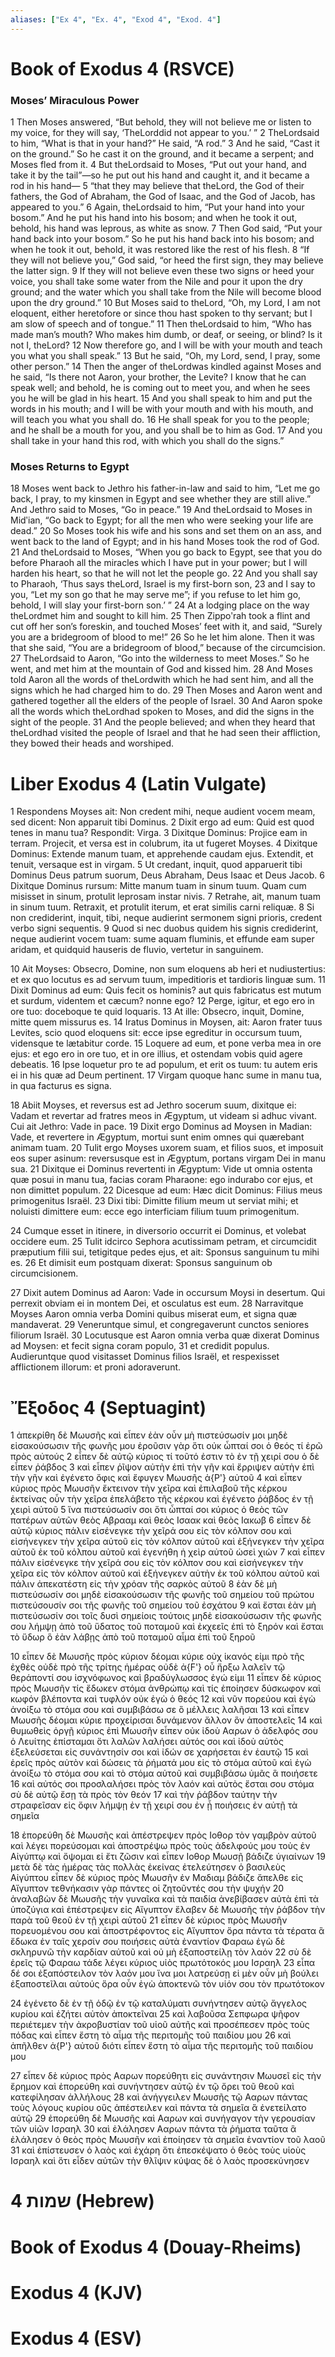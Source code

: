 ```yaml
---
aliases: ["Ex 4", "Ex. 4", "Exod 4", "Exod. 4"]
---
```



# Book of Exodus 4 (RSVCE)

### Moses’ Miraculous Power
1 Then Moses answered, “But behold, they will not believe me or listen to my voice, for they will say, ‘TheLorddid not appear to you.’ ”
2 TheLordsaid to him, “What is that in your hand?” He said, “A rod.”
3 And he said, “Cast it on the ground.” So he cast it on the ground, and it became a serpent; and Moses fled from it.
4 But theLordsaid to Moses, “Put out your hand, and take it by the tail”—so he put out his hand and caught it, and it became a rod in his hand—
5 “that they may believe that theLord, the God of their fathers, the God of Abraham, the God of Isaac, and the God of Jacob, has appeared to you.”
6 Again, theLordsaid to him, “Put your hand into your bosom.” And he put his hand into his bosom; and when he took it out, behold, his hand was leprous, as white as snow.
7 Then God said, “Put your hand back into your bosom.” So he put his hand back into his bosom; and when he took it out, behold, it was restored like the rest of his flesh.
8 “If they will not believe you,” God said, “or heed the first sign, they may believe the latter sign.
9 If they will not believe even these two signs or heed your voice, you shall take some water from the Nile and pour it upon the dry ground; and the water which you shall take from the Nile will become blood upon the dry ground.”
10 But Moses said to theLord, “Oh, my Lord, I am not eloquent, either heretofore or since thou hast spoken to thy servant; but I am slow of speech and of tongue.”
11 Then theLordsaid to him, “Who has made man’s mouth? Who makes him dumb, or deaf, or seeing, or blind? Is it not I, theLord?
12 Now therefore go, and I will be with your mouth and teach you what you shall speak.”
13 But he said, “Oh, my Lord, send, I pray, some other person.”
14 Then the anger of theLordwas kindled against Moses and he said, “Is there not Aaron, your brother, the Levite? I know that he can speak well; and behold, he is coming out to meet you, and when he sees you he will be glad in his heart.
15 And you shall speak to him and put the words in his mouth; and I will be with your mouth and with his mouth, and will teach you what you shall do.
16 He shall speak for you to the people; and he shall be a mouth for you, and you shall be to him as God.
17 And you shall take in your hand this rod, with which you shall do the signs.”
### Moses Returns to Egypt
18 Moses went back to Jethro his father-in-law and said to him, “Let me go back, I pray, to my kinsmen in Egypt and see whether they are still alive.” And Jethro said to Moses, “Go in peace.”
19 And theLordsaid to Moses in Midʹian, “Go back to Egypt; for all the men who were seeking your life are dead.”
20 So Moses took his wife and his sons and set them on an ass, and went back to the land of Egypt; and in his hand Moses took the rod of God.
21 And theLordsaid to Moses, “When you go back to Egypt, see that you do before Pharaoh all the miracles which I have put in your power; but I will harden his heart, so that he will not let the people go.
22 And you shall say to Pharaoh, ‘Thus says theLord, Israel is my first-born son,
23 and I say to you, “Let my son go that he may serve me”; if you refuse to let him go, behold, I will slay your first-born son.’ ”
24 At a lodging place on the way theLordmet him and sought to kill him.
25 Then Zippoʹrah took a flint and cut off her son’s foreskin, and touched Moses’ feet with it, and said, “Surely you are a bridegroom of blood to me!”
26 So he let him alone. Then it was that she said, “You are a bridegroom of blood,” because of the circumcision.
27 TheLordsaid to Aaron, “Go into the wilderness to meet Moses.” So he went, and met him at the mountain of God and kissed him.
28 And Moses told Aaron all the words of theLordwith which he had sent him, and all the signs which he had charged him to do.
29 Then Moses and Aaron went and gathered together all the elders of the people of Israel.
30 And Aaron spoke all the words which theLordhad spoken to Moses, and did the signs in the sight of the people.
31 And the people believed; and when they heard that theLordhad visited the people of Israel and that he had seen their affliction, they bowed their heads and worshiped.


# Liber Exodus 4 (Latin Vulgate)

1 Respondens Moyses ait: Non credent mihi, neque audient vocem meam, sed dicent: Non apparuit tibi Dominus.
2 Dixit ergo ad eum: Quid est quod tenes in manu tua? Respondit: Virga.
3 Dixitque Dominus: Projice eam in terram. Projecit, et versa est in colubrum, ita ut fugeret Moyses.
4 Dixitque Dominus: Extende manum tuam, et apprehende caudam ejus. Extendit, et tenuit, versaque est in virgam.
5 Ut credant, inquit, quod apparuerit tibi Dominus Deus patrum suorum, Deus Abraham, Deus Isaac et Deus Jacob.
6 Dixitque Dominus rursum: Mitte manum tuam in sinum tuum. Quam cum misisset in sinum, protulit leprosam instar nivis.
7 Retrahe, ait, manum tuam in sinum tuum. Retraxit, et protulit iterum, et erat similis carni reliquæ.
8 Si non crediderint, inquit, tibi, neque audierint sermonem signi prioris, credent verbo signi sequentis.
9 Quod si nec duobus quidem his signis crediderint, neque audierint vocem tuam: sume aquam fluminis, et effunde eam super aridam, et quidquid hauseris de fluvio, vertetur in sanguinem.

10 Ait Moyses: Obsecro, Domine, non sum eloquens ab heri et nudiustertius: et ex quo locutus es ad servum tuum, impeditioris et tardioris linguæ sum.
11 Dixit Dominus ad eum: Quis fecit os hominis? aut quis fabricatus est mutum et surdum, videntem et cæcum? nonne ego?
12 Perge, igitur, et ego ero in ore tuo: doceboque te quid loquaris.
13 At ille: Obsecro, inquit, Domine, mitte quem missurus es.
14 Iratus Dominus in Moysen, ait: Aaron frater tuus Levites, scio quod eloquens sit: ecce ipse egreditur in occursum tuum, vidensque te lætabitur corde.
15 Loquere ad eum, et pone verba mea in ore ejus: et ego ero in ore tuo, et in ore illius, et ostendam vobis quid agere debeatis.
16 Ipse loquetur pro te ad populum, et erit os tuum: tu autem eris ei in his quæ ad Deum pertinent.
17 Virgam quoque hanc sume in manu tua, in qua facturus es signa.

18 Abiit Moyses, et reversus est ad Jethro socerum suum, dixitque ei: Vadam et revertar ad fratres meos in Ægyptum, ut videam si adhuc vivant. Cui ait Jethro: Vade in pace.
19 Dixit ergo Dominus ad Moysen in Madian: Vade, et revertere in Ægyptum, mortui sunt enim omnes qui quærebant animam tuam.
20 Tulit ergo Moyses uxorem suam, et filios suos, et imposuit eos super asinum: reversusque est in Ægyptum, portans virgam Dei in manu sua.
21 Dixitque ei Dominus revertenti in Ægyptum: Vide ut omnia ostenta quæ posui in manu tua, facias coram Pharaone: ego indurabo cor ejus, et non dimittet populum.
22 Dicesque ad eum: Hæc dicit Dominus: Filius meus primogenitus Israël.
23 Dixi tibi: Dimitte filium meum ut serviat mihi; et noluisti dimittere eum: ecce ego interficiam filium tuum primogenitum.

24 Cumque esset in itinere, in diversorio occurrit ei Dominus, et volebat occidere eum.
25 Tulit idcirco Sephora acutissimam petram, et circumcidit præputium filii sui, tetigitque pedes ejus, et ait: Sponsus sanguinum tu mihi es.
26 Et dimisit eum postquam dixerat: Sponsus sanguinum ob circumcisionem.

27 Dixit autem Dominus ad Aaron: Vade in occursum Moysi in desertum. Qui perrexit obviam ei in montem Dei, et osculatus est eum.
28 Narravitque Moyses Aaron omnia verba Domini quibus miserat eum, et signa quæ mandaverat.
29 Veneruntque simul, et congregaverunt cunctos seniores filiorum Israël.
30 Locutusque est Aaron omnia verba quæ dixerat Dominus ad Moysen: et fecit signa coram populo,
31 et credidit populus. Audieruntque quod visitasset Dominus filios Israël, et respexisset afflictionem illorum: et proni adoraverunt.


# Ἔξοδος 4 (Septuagint)

1 ἀπεκρίθη δὲ Μωυσῆς καὶ εἶπεν ἐὰν οὖν μὴ πιστεύσωσίν μοι μηδὲ εἰσακούσωσιν τῆς φωνῆς μου ἐροῦσιν γὰρ ὅτι οὐκ ὦπταί σοι ὁ θεός τί ἐρῶ πρὸς αὐτούς
2 εἶπεν δὲ αὐτῷ κύριος τί τοῦτό ἐστιν τὸ ἐν τῇ χειρί σου ὁ δὲ εἶπεν ῥάβδος
3 καὶ εἶπεν ῥῖψον αὐτὴν ἐπὶ τὴν γῆν καὶ ἔρριψεν αὐτὴν ἐπὶ τὴν γῆν καὶ ἐγένετο ὄφις καὶ ἔφυγεν Μωυσῆς ἀ{P'} αὐτοῦ
4 καὶ εἶπεν κύριος πρὸς Μωυσῆν ἔκτεινον τὴν χεῖρα καὶ ἐπιλαβοῦ τῆς κέρκου ἐκτείνας οὖν τὴν χεῖρα ἐπελάβετο τῆς κέρκου καὶ ἐγένετο ῥάβδος ἐν τῇ χειρὶ αὐτοῦ
5 ἵνα πιστεύσωσίν σοι ὅτι ὦπταί σοι κύριος ὁ θεὸς τῶν πατέρων αὐτῶν θεὸς Αβρααμ καὶ θεὸς Ισαακ καὶ θεὸς Ιακωβ
6 εἶπεν δὲ αὐτῷ κύριος πάλιν εἰσένεγκε τὴν χεῖρά σου εἰς τὸν κόλπον σου καὶ εἰσήνεγκεν τὴν χεῖρα αὐτοῦ εἰς τὸν κόλπον αὐτοῦ καὶ ἐξήνεγκεν τὴν χεῖρα αὐτοῦ ἐκ τοῦ κόλπου αὐτοῦ καὶ ἐγενήθη ἡ χεὶρ αὐτοῦ ὡσεὶ χιών
7 καὶ εἶπεν πάλιν εἰσένεγκε τὴν χεῖρά σου εἰς τὸν κόλπον σου καὶ εἰσήνεγκεν τὴν χεῖρα εἰς τὸν κόλπον αὐτοῦ καὶ ἐξήνεγκεν αὐτὴν ἐκ τοῦ κόλπου αὐτοῦ καὶ πάλιν ἀπεκατέστη εἰς τὴν χρόαν τῆς σαρκὸς αὐτοῦ
8 ἐὰν δὲ μὴ πιστεύσωσίν σοι μηδὲ εἰσακούσωσιν τῆς φωνῆς τοῦ σημείου τοῦ πρώτου πιστεύσουσίν σοι τῆς φωνῆς τοῦ σημείου τοῦ ἐσχάτου
9 καὶ ἔσται ἐὰν μὴ πιστεύσωσίν σοι τοῖς δυσὶ σημείοις τούτοις μηδὲ εἰσακούσωσιν τῆς φωνῆς σου λήμψῃ ἀπὸ τοῦ ὕδατος τοῦ ποταμοῦ καὶ ἐκχεεῖς ἐπὶ τὸ ξηρόν καὶ ἔσται τὸ ὕδωρ ὃ ἐὰν λάβῃς ἀπὸ τοῦ ποταμοῦ αἷμα ἐπὶ τοῦ ξηροῦ

10 εἶπεν δὲ Μωυσῆς πρὸς κύριον δέομαι κύριε οὐχ ἱκανός εἰμι πρὸ τῆς ἐχθὲς οὐδὲ πρὸ τῆς τρίτης ἡμέρας οὐδὲ ἀ{F'} οὗ ἤρξω λαλεῖν τῷ θεράποντί σου ἰσχνόφωνος καὶ βραδύγλωσσος ἐγώ εἰμι
11 εἶπεν δὲ κύριος πρὸς Μωυσῆν τίς ἔδωκεν στόμα ἀνθρώπῳ καὶ τίς ἐποίησεν δύσκωφον καὶ κωφόν βλέποντα καὶ τυφλόν οὐκ ἐγὼ ὁ θεός
12 καὶ νῦν πορεύου καὶ ἐγὼ ἀνοίξω τὸ στόμα σου καὶ συμβιβάσω σε ὃ μέλλεις λαλῆσαι
13 καὶ εἶπεν Μωυσῆς δέομαι κύριε προχείρισαι δυνάμενον ἄλλον ὃν ἀποστελεῖς
14 καὶ θυμωθεὶς ὀργῇ κύριος ἐπὶ Μωυσῆν εἶπεν οὐκ ἰδοὺ Ααρων ὁ ἀδελφός σου ὁ Λευίτης ἐπίσταμαι ὅτι λαλῶν λαλήσει αὐτός σοι καὶ ἰδοὺ αὐτὸς ἐξελεύσεται εἰς συνάντησίν σοι καὶ ἰδών σε χαρήσεται ἐν ἑαυτῷ
15 καὶ ἐρεῖς πρὸς αὐτὸν καὶ δώσεις τὰ ῥήματά μου εἰς τὸ στόμα αὐτοῦ καὶ ἐγὼ ἀνοίξω τὸ στόμα σου καὶ τὸ στόμα αὐτοῦ καὶ συμβιβάσω ὑμᾶς ἃ ποιήσετε
16 καὶ αὐτός σοι προσλαλήσει πρὸς τὸν λαόν καὶ αὐτὸς ἔσται σου στόμα σὺ δὲ αὐτῷ ἔσῃ τὰ πρὸς τὸν θεόν
17 καὶ τὴν ῥάβδον ταύτην τὴν στραφεῖσαν εἰς ὄφιν λήμψῃ ἐν τῇ χειρί σου ἐν ᾗ ποιήσεις ἐν αὐτῇ τὰ σημεῖα

18 ἐπορεύθη δὲ Μωυσῆς καὶ ἀπέστρεψεν πρὸς Ιοθορ τὸν γαμβρὸν αὐτοῦ καὶ λέγει πορεύσομαι καὶ ἀποστρέψω πρὸς τοὺς ἀδελφούς μου τοὺς ἐν Αἰγύπτῳ καὶ ὄψομαι εἰ ἔτι ζῶσιν καὶ εἶπεν Ιοθορ Μωυσῇ βάδιζε ὑγιαίνων
19 μετὰ δὲ τὰς ἡμέρας τὰς πολλὰς ἐκείνας ἐτελεύτησεν ὁ βασιλεὺς Αἰγύπτου εἶπεν δὲ κύριος πρὸς Μωυσῆν ἐν Μαδιαμ βάδιζε ἄπελθε εἰς Αἴγυπτον τεθνήκασιν γὰρ πάντες οἱ ζητοῦντές σου τὴν ψυχήν
20 ἀναλαβὼν δὲ Μωυσῆς τὴν γυναῖκα καὶ τὰ παιδία ἀνεβίβασεν αὐτὰ ἐπὶ τὰ ὑποζύγια καὶ ἐπέστρεψεν εἰς Αἴγυπτον ἔλαβεν δὲ Μωυσῆς τὴν ῥάβδον τὴν παρὰ τοῦ θεοῦ ἐν τῇ χειρὶ αὐτοῦ
21 εἶπεν δὲ κύριος πρὸς Μωυσῆν πορευομένου σου καὶ ἀποστρέφοντος εἰς Αἴγυπτον ὅρα πάντα τὰ τέρατα ἃ ἔδωκα ἐν ταῖς χερσίν σου ποιήσεις αὐτὰ ἐναντίον Φαραω ἐγὼ δὲ σκληρυνῶ τὴν καρδίαν αὐτοῦ καὶ οὐ μὴ ἐξαποστείλῃ τὸν λαόν
22 σὺ δὲ ἐρεῖς τῷ Φαραω τάδε λέγει κύριος υἱὸς πρωτότοκός μου Ισραηλ
23 εἶπα δέ σοι ἐξαπόστειλον τὸν λαόν μου ἵνα μοι λατρεύσῃ εἰ μὲν οὖν μὴ βούλει ἐξαποστεῖλαι αὐτούς ὅρα οὖν ἐγὼ ἀποκτενῶ τὸν υἱόν σου τὸν πρωτότοκον

24 ἐγένετο δὲ ἐν τῇ ὁδῷ ἐν τῷ καταλύματι συνήντησεν αὐτῷ ἄγγελος κυρίου καὶ ἐζήτει αὐτὸν ἀποκτεῖναι
25 καὶ λαβοῦσα Σεπφωρα ψῆφον περιέτεμεν τὴν ἀκροβυστίαν τοῦ υἱοῦ αὐτῆς καὶ προσέπεσεν πρὸς τοὺς πόδας καὶ εἶπεν ἔστη τὸ αἷμα τῆς περιτομῆς τοῦ παιδίου μου
26 καὶ ἀπῆλθεν ἀ{P'} αὐτοῦ διότι εἶπεν ἔστη τὸ αἷμα τῆς περιτομῆς τοῦ παιδίου μου

27 εἶπεν δὲ κύριος πρὸς Ααρων πορεύθητι εἰς συνάντησιν Μωυσεῖ εἰς τὴν ἔρημον καὶ ἐπορεύθη καὶ συνήντησεν αὐτῷ ἐν τῷ ὄρει τοῦ θεοῦ καὶ κατεφίλησαν ἀλλήλους
28 καὶ ἀνήγγειλεν Μωυσῆς τῷ Ααρων πάντας τοὺς λόγους κυρίου οὓς ἀπέστειλεν καὶ πάντα τὰ σημεῖα ἃ ἐνετείλατο αὐτῷ
29 ἐπορεύθη δὲ Μωυσῆς καὶ Ααρων καὶ συνήγαγον τὴν γερουσίαν τῶν υἱῶν Ισραηλ
30 καὶ ἐλάλησεν Ααρων πάντα τὰ ῥήματα ταῦτα ἃ ἐλάλησεν ὁ θεὸς πρὸς Μωυσῆν καὶ ἐποίησεν τὰ σημεῖα ἐναντίον τοῦ λαοῦ
31 καὶ ἐπίστευσεν ὁ λαὸς καὶ ἐχάρη ὅτι ἐπεσκέψατο ὁ θεὸς τοὺς υἱοὺς Ισραηλ καὶ ὅτι εἶδεν αὐτῶν τὴν θλῖψιν κύψας δὲ ὁ λαὸς προσεκύνησεν


# 4 שמות (Hebrew)


# Book of Exodus 4 (Douay-Rheims)


# Exodus 4 (KJV)


# Exodus 4 (ESV)

